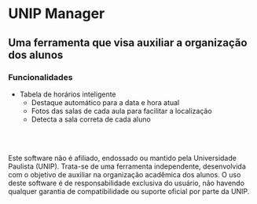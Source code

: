 # UNIP Manager
## Uma ferramenta que visa auxiliar a organização dos alunos

### Funcionalidades
-  Tabela de horários inteligente
	- Destaque automático para a data e hora atual
	- Fotos das salas de cada aula para facilitar a localização
	- Detecta a sala correta de cada aluno

<br /><br />

Este software não é afiliado, endossado ou mantido pela Universidade Paulista (UNIP). Trata-se de uma ferramenta independente, desenvolvida com o objetivo de auxiliar na organização acadêmica dos alunos. O uso deste software é de responsabilidade exclusiva do usuário, não havendo qualquer garantia de compatibilidade ou suporte oficial por parte da UNIP.

